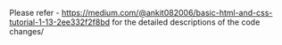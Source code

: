 Please refer  - https://medium.com/@ankit082006/basic-html-and-css-tutorial-1-13-2ee332f2f8bd for the detailed descriptions of the code changes/
